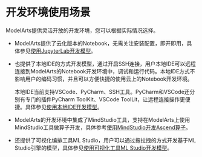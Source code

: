 # 开发环境使用场景<a name="modelarts_30_0002"></a>

ModelArts提供灵活开放的开发环境，您可以根据实际情况选择。

-   ModelArts提供了云化版本的Notebook，无需关注安装配置，即开即用，具体参见[使用JupyterLab开发模型](使用JupyterLab开发模型.md)。
-   也提供了本地IDE的方式开发模型，通过开启SSH连接，用户本地IDE可以远程连接到ModelArts的Notebook开发环境中，调试和运行代码。本地IDE方式不影响用户的编码习惯，并且可以方便快捷的使用云上的Notebook开发环境。

    本地IDE当前支持VSCode、PyCharm、SSH工具。PyCharm和VSCode还分别有专门的插件PyCharm ToolKit、VSCode ToolLit，让远程连接操作更便捷。具体参见[使用本地IDE开发模型](使用本地IDE开发模型.md)。

-   ModelArts的开发环境中集成了MindStudio工具，支持在ModelArts上使用MindStudio工具做算子开发，具体参考[使用MindStudio开发Ascend算子](使用MindStudio开发Ascend算子.md)。
-   还提供了可视化编排工具ML Studio，用户可以通过拖拉拽的方式开发基于ML Studio引擎的模型，具体参见[使用可视化工具ML Studio开发模型](使用可视化工具ML-Studio开发模型.md)。

